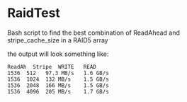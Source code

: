 # RaidTest
Bash script to find the best combination of ReadAhead and stripe_cache_size in a RAID5 array

the output will look something like:
```
ReadAh  Stripe	WRITE	READ
1536  512	97.3 MB/s	1.6 GB/s
1536  1024	132 MB/s	1.5 GB/s
1536  2048	166 MB/s	1.5 GB/s
1536  4096	205 MB/s	1.7 GB/s
```
